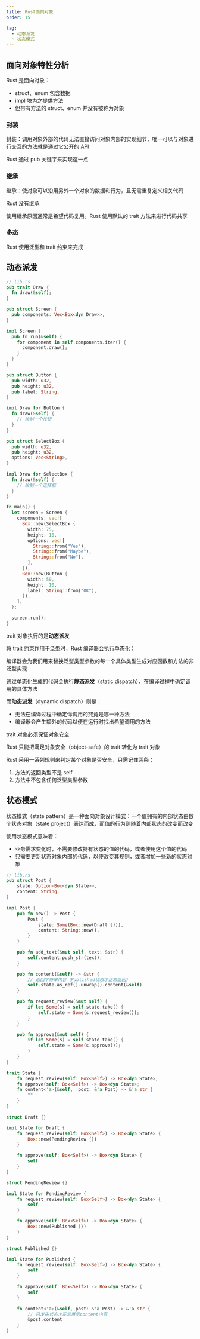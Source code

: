 ```yaml
---
title: Rust面向对象
order: 15

tag:
  - 动态派发
  - 状态模式
---
```


## 面向对象特性分析

Rust 是面向对象：

- struct、enum 包含数据
- impl 块为之提供方法
- 但带有方法的 struct、enum 并没有被称为对象

### 封装

封装：调用对象外部的代码无法直接访问对象内部的实现细节，唯一可以与对象进行交互的方法就是通过它公开的 API

Rust 通过 pub 关键字来实现这一点

### 继承

继承：使对象可以沿用另外一个对象的数据和行为，且无需重复定义相关代码

Rust 没有继承

使用继承原因通常是希望代码复用。Rust 使用默认的 trait 方法来进行代码共享

### 多态

Rust 使用泛型和 trait 约束来完成

## 动态派发

```rust
// lib.rs
pub trait Draw {
  fn draw(&self);
}

pub struct Screen {
  pub components: Vec<Box<dyn Draw>>,
}

impl Screen {
  pub fn run(&self) {
    for component in self.components.iter() {
      component.draw();
    }
  }
}

pub struct Button {
  pub width: u32,
  pub height: u32,
  pub label: String,
}

impl Draw for Button {
  fn draw(&self) {
    // 绘制一个按钮
  }
}

pub struct SelectBox {
  pub width: u32,
  pub height: u32,
  options: Vec<String>,
}

impl Draw for SelectBox {
  fn draw(&self) {
    // 绘制一个选择框
  }
}

fn main() {
  let screen = Screen {
    components: vec![
      Box::new(SelectBox {
        width: 75,
        height: 10,
        options: vec![
          String::from("Yes"),
          String::from("Maybe"),
          String::from("No"),
        ],
      }),
      Box::new(Button {
        width: 50,
        height: 10,
        label: String::from("OK"),
      }),
    ],
  };

  screen.run();
}
```

trait 对象执行的是**动态派发**

将 trait 约束作用于泛型时，Rust 编译器会执行单态化：

编译器会为我们用来替换泛型类型参数的每一个具体类型生成对应函数和方法的非泛型实现

通过单态化生成的代码会执行**静态派发**（static dispatch），在编译过程中确定调用的具体方法

而**动态派发**（dynamic dispatch）则是：

- 无法在编译过程中确定你调用的究竟是哪一种方法
- 编译器会产生额外的代码以便在运行时找出希望调用的方法

trait 对象必须保证对象安全

Rust 只能把满足对象安全（object-safe）的 trait 转化为 trait 对象

Rust 采用一系列规则来判定某个对象是否安全，只需记住两条：

1. 方法的返回类型不是 self
2. 方法中不包含任何泛型类型参数

## 状态模式

状态模式（state pattern）是一种面向对象设计模式：一个值拥有的内部状态由数个状态对象（state project）表达而成，而值的行为则随着内部状态的改变而改变

使用状态模式意味着：

- 业务需求变化时，不需要修改持有状态的值的代码，或者使用这个值的代码
- 只需要更新状态对象内部的代码，以便改变其规则，或者增加一些新的状态对象

```rust
// lib.rs
pub struct Post {
    state: Option<Box<dyn State>>,
    content: String,
}

impl Post {
    pub fn new() -> Post {
        Post {
            state: Some(Box::new(Draft {})),
            content: String::new(),
        }
    }

    pub fn add_text(&mut self, text: &str) {
        self.content.push_str(text);
    }

    pub fn content(&self) -> &str {
        // 返回字符串内容（Published状态才正常返回）
        self.state.as_ref().unwrap().content(&self)
    }

    pub fn request_review(&mut self) {
        if let Some(s) = self.state.take() {
            self.state = Some(s.request_review());
        }
    }

    pub fn approve(&mut self) {
        if let Some(s) = self.state.take() {
            self.state = Some(s.approve());
        }
    }
}

trait State {
    fn request_review(self: Box<Self>) -> Box<dyn State>;
    fn approve(self: Box<Self>) -> Box<dyn State>;
    fn content<'a>(&self, _post: &'a Post) -> &'a str {
        ""
    }
}

struct Draft {}

impl State for Draft {
    fn request_review(self: Box<Self>) -> Box<dyn State> {
        Box::new(PendingReview {})
    }

    fn approve(self: Box<Self>) -> Box<dyn State> {
        self
    }
}

struct PendingReview {}

impl State for PendingReview {
    fn request_review(self: Box<Self>) -> Box<dyn State> {
        self
    }

    fn approve(self: Box<Self>) -> Box<dyn State> {
        Box::new(Published {})
    }
}

struct Published {}

impl State for Published {
    fn request_review(self: Box<Self>) -> Box<dyn State> {
        self
    }

    fn approve(self: Box<Self>) -> Box<dyn State> {
        self
    }

    fn content<'a>(&self, post: &'a Post) -> &'a str {
        // 已发布状态才正常展示content内容
        &post.content
    }
}
```
